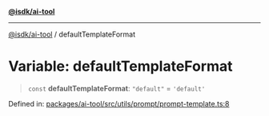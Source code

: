 [**@isdk/ai-tool**](../README.md)

***

[@isdk/ai-tool](../globals.md) / defaultTemplateFormat

# Variable: defaultTemplateFormat

> `const` **defaultTemplateFormat**: `"default"` = `'default'`

Defined in: [packages/ai-tool/src/utils/prompt/prompt-template.ts:8](https://github.com/isdk/ai-tool.js/blob/83a1524a1644365964efc043a7a7991d8fd46b49/src/utils/prompt/prompt-template.ts#L8)
